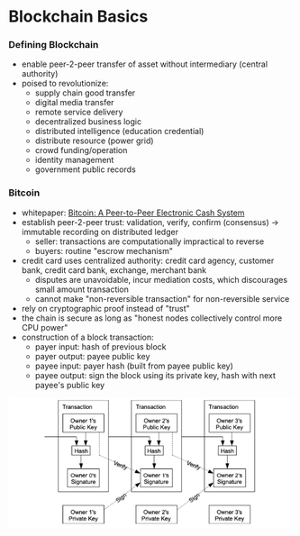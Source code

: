 # Blockchain Basics

### Defining Blockchain
* enable peer-2-peer transfer of asset without intermediary (central authority)
* poised to revolutionize:
  - supply chain good transfer
  - digital media transfer
  - remote service delivery
  - decentralized business logic
  - distributed intelligence (education credential)
  - distribute resource (power grid)
  - crowd funding/operation
  - identity management
  - government public records

### Bitcoin
* whitepaper: [Bitcoin: A Peer-to-Peer Electronic Cash System](https://bitcoin.org/bitcoin.pdf)
* establish peer-2-peer trust: validation, verify, confirm (consensus) -> immutable recording on distributed ledger
  - seller: transactions are computationally impractical to reverse
  - buyers: routine "escrow mechanism"
* credit card uses centralized authority: credit card agency, customer bank, credit card bank, exchange, merchant bank
  - disputes are unavoidable, incur mediation costs, which discourages small amount transaction
  - cannot make "non-reversible transaction" for non-reversible service
* rely on cryptographic proof instead of "trust"
* the chain is secure as long as "honest nodes collectively control more CPU power"
* construction of a block transaction:
  - payer input: hash of previous block
  - payer output: payee public key
  - payee input: payer hash (built from payee public key)
  - payee output: sign the block using its private key, hash with next payee's public key

![alt-text](assets/blockchain.png)
